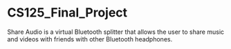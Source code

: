 # CS125_Final_Project
Share Audio is a virtual Bluetooth splitter that allows the user to share music and videos with friends with other Bluetooth headphones.
